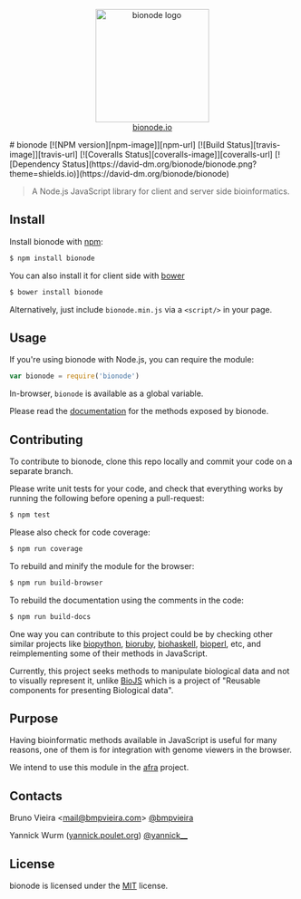 <p align="center">
  <a href="http://bionode.io">
    <img height="200" width="200" title="bionode" alt="bionode logo" src="https://rawgithub.com/bionode/bionode/master/docs/bionode-logo.min.svg"/>
  </a>
  <br/>
  <a href="http://bionode.io/">bionode.io</a>
</p>
# bionode [![NPM version][npm-image]][npm-url] [![Build Status][travis-image]][travis-url] [![Coveralls Status][coveralls-image]][coveralls-url] [![Dependency Status](https://david-dm.org/bionode/bionode.png?theme=shields.io)](https://david-dm.org/bionode/bionode)

> A Node.js JavaScript library for client and server side bioinformatics.

Install
-------

Install bionode with [npm](https://npmjs.org/):

```sh
$ npm install bionode
```

You can also install it for client side with [bower](http://bower.io)

```sh
$ bower install bionode
```

Alternatively, just include `bionode.min.js` via a `<script/>` in your page.


Usage
-----

If you're using bionode with Node.js, you can require the module:

```js
var bionode = require('bionode')
```

In-browser, `bionode` is available as a global variable.

Please read the [documentation](https://rawgithub.com/bionode/bionode/master/docs/bionode.html) for the methods exposed by bionode.


Contributing
------------

To contribute to bionode, clone this repo locally and commit your code on a separate branch.

Please write unit tests for your code, and check that everything works by running the following before opening a pull-request:

```sh
$ npm test
```

Please also check for code coverage:

```sh
$ npm run coverage
```

To rebuild and minify the module for the browser:

```sh
$ npm run build-browser
```

To rebuild the documentation using the comments in the code:

```sh
$ npm run build-docs
```

One way you can contribute to this project could be by checking other similar
projects like [biopython](http://biopython.org), [bioruby](http://bioruby.open-bio.org),
[biohaskell](http://biohaskell.org), [bioperl](http://www.bioperl.org), etc, and reimplementing some
of their methods in JavaScript.

Currently, this project seeks methods to manipulate
biological data and not to visually represent it, unlike [BioJS](http://www.ebi.ac.uk/Tools/biojs/registry/index.html)
which is a project of "Reusable components for presenting Biological data".

Purpose
-------
Having bioinformatic methods available in JavaScript is useful for many reasons, one of them is for integration with genome viewers in the browser.

We intend to use this module in the [afra](https://github.com/yeban/afra) project.

Contacts
--------
Bruno Vieira <[mail@bmpvieira.com](mailto:mail@bmpvieira.com)> [@bmpvieira](https://twitter.com/bmpvieira)

Yannick Wurm ([yannick.poulet.org](http://yannick.poulet.org)) [@yannick__](https://twitter.com/yannick__)


License
-------

bionode is licensed under the [MIT](https://raw.github.com/bionode/bionode/master/LICENSE) license.

[npm-url]: https://npmjs.org/package/bionode
[npm-image]: https://badge.fury.io/js/bionode.png
[travis-url]: https://travis-ci.org/bionode/bionode
[travis-image]: https://travis-ci.org/bionode/bionode.png?branch=master
[coveralls-url]: https://coveralls.io/r/bionode/bionode
[coveralls-image]: https://coveralls.io/repos/bionode/bionode/badge.png
[depstat-url]: https://david-dm.org/bionode/bionode
[depstat-image]: https://david-dm.org/bionode/bionode.png
